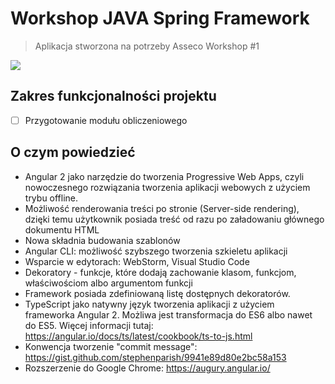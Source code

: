 # Workshop JAVA Spring Framework

> Aplikacja stworzona na potrzeby Asseco Workshop #1

![](https://spring.io/img/spring-by-pivotal.png)

## Zakres funkcjonalności projektu

* [ ] Przygotowanie modułu obliczeniowego

## O czym powiedzieć

- Angular 2 jako narzędzie do tworzenia Progressive Web Apps, czyli 
    nowoczesnego rozwiązania tworzenia aplikacji webowych z użyciem trybu 
    offline.
- Możliwość renderowania treści po stronie (Server-side rendering), dzięki 
    temu użytkownik posiada treść od razu po załadowaniu głównego dokumentu HTML
- Nowa składnia budowania szablonów
- Angular CLI: możliwość szybszego tworzenia szkieletu aplikacji
- Wsparcie w edytorach: WebStorm, Visual Studio Code
- Dekoratory - funkcje, które dodają zachowanie klasom, funkcjom, 
    właściwościom albo argumentom funkcji
- Framework posiada zdefiniowaną listę dostępnych dekoratorów.
- TypeScript jako natywny język tworzenia aplikacji z użyciem frameworka 
    Angular 2. Możliwa jest transformacja do ES6 albo nawet do ES5. Więcej 
    informacji tutaj: https://angular.io/docs/ts/latest/cookbook/ts-to-js.html
- Konwencja tworzenie "commit message":
    https://gist.github.com/stephenparish/9941e89d80e2bc58a153
- Rozszerzenie do Google Chrome: https://augury.angular.io/
